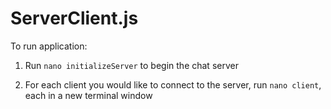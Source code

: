 # ServerClient.js

To run application:

1. Run `nano initializeServer` to begin the chat server

2. For each client you would like to connect to the server, run `nano client`, each in a new terminal window
